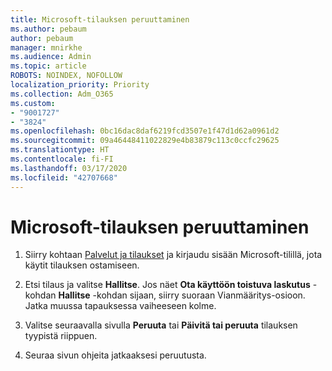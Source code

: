 ```yaml
---
title: Microsoft-tilauksen peruuttaminen
ms.author: pebaum
author: pebaum
manager: mnirkhe
ms.audience: Admin
ms.topic: article
ROBOTS: NOINDEX, NOFOLLOW
localization_priority: Priority
ms.collection: Adm_O365
ms.custom:
- "9001727"
- "3824"
ms.openlocfilehash: 0bc16dac8daf6219fcd3507e1f47d1d62a0961d2
ms.sourcegitcommit: 09a46448411022829e4b83879c113c0ccfc29625
ms.translationtype: HT
ms.contentlocale: fi-FI
ms.lasthandoff: 03/17/2020
ms.locfileid: "42707668"
---
```

# <a name="cancel-your-microsoft-subscription"></a>Microsoft-tilauksen peruuttaminen

1. Siirry kohtaan [Palvelut ja tilaukset](https://account.microsoft.com/services/) ja kirjaudu sisään Microsoft-tilillä, jota käytit tilauksen ostamiseen.

2. Etsi tilaus ja valitse **Hallitse**. Jos näet **Ota käyttöön toistuva laskutus** -kohdan **Hallitse** -kohdan sijaan, siirry suoraan Vianmääritys-osioon. Jatka muussa tapauksessa vaiheeseen kolme.

3. Valitse seuraavalla sivulla **Peruuta** tai **Päivitä tai peruuta** tilauksen tyypistä riippuen.

4. Seuraa sivun ohjeita jatkaaksesi peruutusta.

